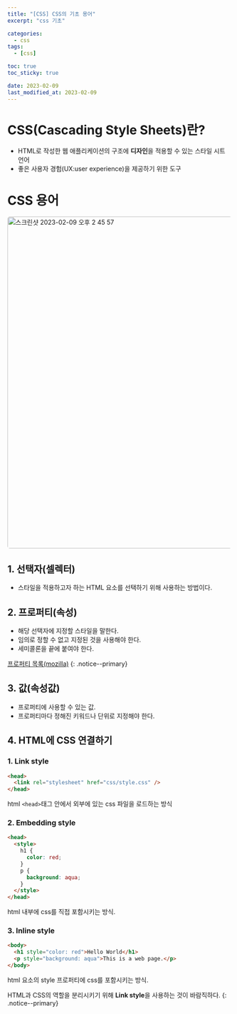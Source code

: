 ```yaml
---
title: "[CSS] CSS의 기초 용어"
excerpt: "css 기초"

categories:
  - css
tags:
  - [css]

toc: true
toc_sticky: true

date: 2023-02-09
last_modified_at: 2023-02-09
---
```


# CSS(Cascading Style Sheets)란?

- HTML로 작성한 웹 애플리케이션의 구조에 **디자인**을 적용할 수 있는 스타일 시트 언어
- 좋은 사용자 경험(UX:user experience)을 제공하기 위한 도구

# CSS 용어

<img width="744" alt="스크린샷 2023-02-09 오후 2 45 57" src="https://user-images.githubusercontent.com/110877564/217728793-1a9c5b56-17b9-41f6-904f-16587747cce6.png" style="border-radius:5px">

## 1. 선택자(셀렉터)

- 스타일을 적용하고자 하는 HTML 요소를 선택하기 위해 사용하는 방법이다.

## 2. 프로퍼티(속성)

- 해당 선택자에 지정할 스타일을 말한다.
- 임의로 정할 수 없고 지정된 것을 사용해야 한다.
- 세미콜론을 끝에 붙여야 한다.

[프로퍼티 목록(mozilla)](https://developer.mozilla.org/en-US/docs/Web/CSS/Reference#Keyword_index)
{: .notice--primary}

## 3. 값(속성값)

- 프로퍼티에 사용할 수 있는 값.
- 프로퍼티마다 정해진 키워드나 단위로 지정해야 한다.

## 4. HTML에 CSS 연결하기

### 1. Link style

```html
<head>
  <link rel="stylesheet" href="css/style.css" />
</head>
```

html `<head>`태그 안에서 외부에 있는 css 파일을 로드하는 방식

### 2. Embedding style

```html
<head>
  <style>
    h1 {
      color: red;
    }
    p {
      background: aqua;
    }
  </style>
</head>
```

html 내부에 css를 직접 포함시키는 방식.

### 3. Inline style

```html
<body>
  <h1 style="color: red">Hello World</h1>
  <p style="background: aqua">This is a web page.</p>
</body>
```

html 요소의 style 프로퍼티에 css를 포함시키는 방식.

HTML과 CSS의 역할을 분리시키기 위해 **Link style**을 사용하는 것이 바람직하다.
{: .notice--primary}
